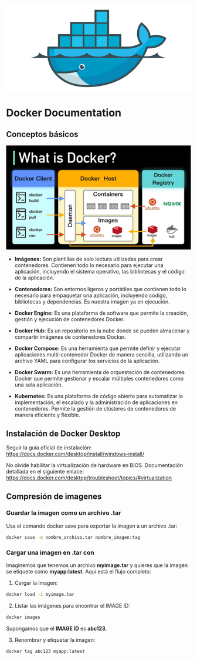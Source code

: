 ![alt text](./img/docker.png)
# Docker Documentation
## Conceptos básicos
![alt text](./img/what-is-docker.png)
* **Imágenes:** Son plantillas de solo lectura utilizadas para crear contenedores. Contienen todo lo necesario para ejecutar una aplicación, incluyendo el sistema operativo, las bibliotecas y el código de la aplicación.

* **Contenedores:** Son entornos ligeros y portátiles que contienen todo lo necesario para empaquetar una aplicación, incluyendo código, bibliotecas y dependencias. Es nuestra imagen ya en ejecución.

* **Docker Engine:** Es una plataforma de software que permite la creación, gestión y ejecución de contenedores Docker.

* **Docker Hub:** Es un repositorio en la nube donde se pueden almacenar y compartir imágenes de contenedores Docker.

* **Docker Compose:** Es una herramienta que permite definir y ejecutar aplicaciones multi-contenedor Docker de manera sencilla, utilizando un archivo YAML para configurar los servicios de la aplicación.

* **Docker Swarm:** Es una herramienta de orquestación de contenedores Docker que permite gestionar y escalar múltiples contenedores como una sola aplicación.

* **Kubernetes:** Es una plataforma de código abierto para automatizar la implementación, el escalado y la administración de aplicaciones en contenedores. Permite la gestión de clústeres de contenedores de manera eficiente y flexible.

## Instalación de Docker Desktop
Seguir la guía oficial de instalación:
https://docs.docker.com/desktop/install/windows-install/

No olvide habilitar la virtualización de hardware en BIOS. Documentación detallada en el siguiente enlace:
https://docs.docker.com/desktop/troubleshoot/topics/#virtualization

## Compresión de imagenes
### Guardar la imagen como un archivo .tar
Usa el comando docker save para exportar la imagen a un archivo .tar:
```bash
docker save -o nombre_archivo.tar nombre_imagen:tag
```

### Cargar una imagen en .tar con
Imaginemos que tenemos un archivo **myimage.tar** y quieres que la imagen se etiquete como **myapp:latest**. Aquí está el flujo completo:

1. Cargar la imagen:
```bash
docker load -i myimage.tar
```

2. Listar las imágenes para encontrar el IMAGE ID:
```bash
docker images
```
Supongamos que el **IMAGE ID** es **abc123**.

3. Renombrar y etiquetar la imagen:
```bash
docker tag abc123 myapp:latest
```